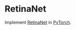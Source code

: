 # RetinaNet
Implement [RetinaNet](https://arxiv.org/abs/1708.02002) in [PyTorch](http://pytorch.org/).
